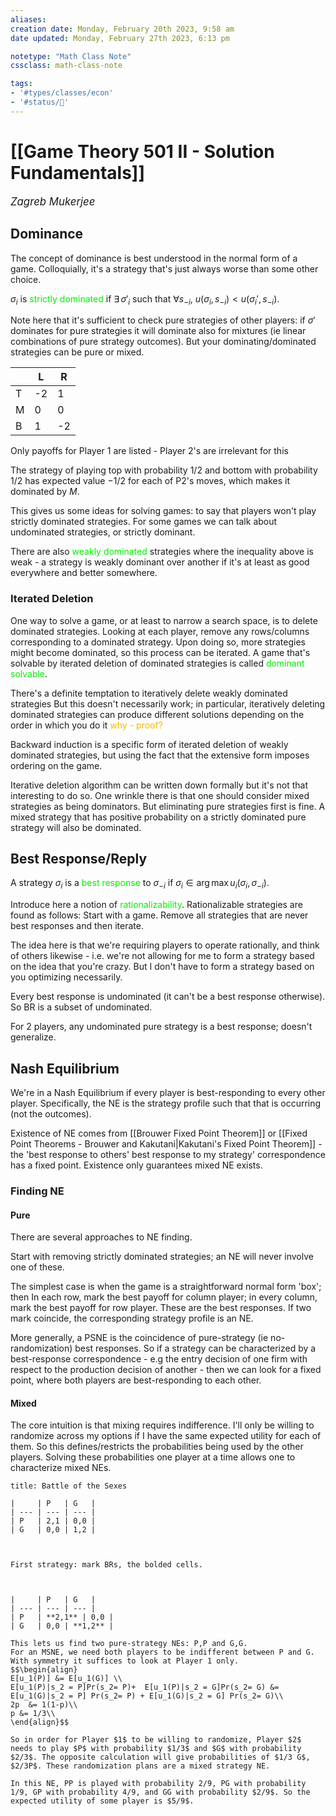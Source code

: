 ```yaml
---
aliases:
creation date: Monday, February 20th 2023, 9:58 am
date updated: Monday, February 27th 2023, 6:13 pm

notetype: "Math Class Note"
cssclass: math-class-note

tags: 
- '#types/classes/econ'
- '#status/🚧'
---
```


# [[Game Theory 501 II - Solution Fundamentals]]
<span style = "font-size:120%"><i >Zagreb Mukerjee </i></span>

## Dominance

The concept of dominance is best understood in the normal form of a game. Colloquially, it's a strategy that's just always worse than some other choice. 

$\sigma_i$ is <font color=gree>strictly dominated</font> if $\exists \, \sigma'_i$ such that $\forall s_{-i}$, $u(\sigma_i, s_{-i}) < u(\sigma_i', s_{-i})$. 

Note here that it's sufficient to check pure strategies of other players: if $\sigma'$ dominates for pure strategies it will dominate also for mixtures (ie linear combinations of pure strategy outcomes). But your dominating/dominated strategies can be pure or mixed. 

|     | L   | R   |
| --- | --- | --- |
| T   | -2   | 1  |
| M   | 0   | 0   |
| B   | 1   | -2  | 

Only payoffs for Player $1$ are listed - Player 2's are irrelevant for this 

The strategy of playing top with probability $1/2$ and bottom with probability $1/2$ has expected value $-1/2$ for each of P2's moves, which makes it dominated by $M$. 

This gives us some ideas for solving games: to say that players won't play strictly dominated strategies. For some games we can talk about undominated strategies, or strictly dominant. 

There are also <font color=gree>weakly dominated</font> strategies where the inequality above is weak - a strategy is weakly dominant over another if it's at least as good everywhere and better somewhere. 

### Iterated Deletion

One way to solve a game, or at least to narrow a search space, is to delete dominated strategies. Looking at each player, remove any rows/columns corresponding to a dominated strategy. Upon doing so, more strategies might become dominated, so this process can be iterated. A game that's solvable by iterated deletion of dominated strategies is called <font color=gree>dominant solvable</font>. 

There's a definite temptation to iteratively delete weakly dominated strategies But this doesn't necessarily work; in particular, iteratively deleting dominated strategies can produce different solutions depending on the order in which you do it <font color=#F7B801>why - proof?</font>

Backward induction is a specific form of iterated deletion of weakly dominated strategies, but using the fact that the extensive form imposes ordering on the game. 

Iterative deletion algorithm can be written down formally but it's not that interesting to do so. One wrinkle there is that one should consider mixed strategies as being dominators. But eliminating pure strategies first is fine. A mixed strategy that has positive probability on a strictly dominated pure strategy will also be dominated. 

## Best Response/Reply

A strategy $\sigma_i$ is a <font color=gree>best response</font> to $\sigma_{-i}$ if $\sigma_i \in \arg\max u_i(\sigma_i, \sigma_{-i})$. 

Introduce here a notion of <font color=gree>rationalizability</font>. Rationalizable strategies are found as follows: Start with a game. Remove all strategies that are never best responses and then iterate. 

The idea here is that we're requiring players to operate rationally, and think of others likewise - i.e. we're not allowing for me to form a strategy based on the idea that you're crazy. But I don't have to form a strategy based on you optimizing necessarily. 

Every best response is undominated (it can't be a best response otherwise). So BR is a subset of undominated. 

For $2$ players, any undominated pure strategy is a best response; doesn't generalize. 


## Nash Equilibrium

We're in a Nash Equilibrium if every player is best-responding to every other player. Specifically, the NE is the strategy profile such that that is occurring (not the outcomes).

Existence of NE comes from [[Brouwer Fixed Point Theorem]] or [[Fixed Point Theorems - Brouwer and Kakutani|Kakutani's Fixed Point Theorem]] - the 'best response to others' best response to my strategy' correspondence has a fixed point. Existence only guarantees mixed NE exists. 

### Finding NE
#### Pure

There are several approaches to NE finding.  

Start with removing strictly dominated strategies; an NE will never involve one of these.

The simplest case is when the game is a straightforward normal form 'box'; then In each row, mark the best payoff for column player; in every column, mark the best payoff for row player. These are the best responses. If two mark coincide, the corresponding strategy profile is an NE.

More generally, a PSNE is the coincidence of pure-strategy (ie no-randomization) best responses. So if a strategy can be characterized by a best-response correspondence - e.g the entry decision of one firm with respect to the production decision of another - then we can look for a fixed point, where both players are best-responding to each other. 

#### Mixed

The core intuition is that mixing requires indifference. I'll only be willing to randomize across my options if I have the same expected utility for each of them. So this defines/restricts the probabilities being used by the other players. Solving these probabilities one player at a time allows one to characterize mixed NEs. 


```ad-example 
title: Battle of the Sexes

|     | P   | G   |
| --- | --- | --- |
| P   | 2,1 | 0,0 |
| G   | 0,0 | 1,2 |



First strategy: mark BRs, the bolded cells. 



|     | P   | G   |
| --- | --- | --- |
| P   | **2,1** | 0,0 |
| G   | 0,0 | **1,2** |

This lets us find two pure-strategy NEs: P,P and G,G. 
For an MSNE, we need both players to be indifferent between P and G. With symmetry it suffices to look at Player 1 only. 
$$\begin{align}
E[u_1(P)] &= E[u_1(G)] \\
E[u_1(P)|s_2 = P]Pr(s_2= P)+  E[u_1(P)|s_2 = G]Pr(s_2= G) &= E[u_1(G)|s_2 = P] Pr(s_2= P) + E[u_1(G)|s_2 = G] Pr(s_2= G)\\
2p  &= 1(1-p)\\
p &= 1/3\\
\end{align}$$

So in order for Player $1$ to be willing to randomize, Player $2$ needs to play $P$ with probability $1/3$ and $G$ with probability $2/3$. The opposite calculation will give probabilities of $1/3 G$, $2/3P$. These randomization plans are a mixed strategy NE. 

In this NE, PP is played with probability 2/9, PG with probability 1/9, GP with probability 4/9, and GG with probability $2/9$. So the expected utility of some player is $5/9$. 

```

